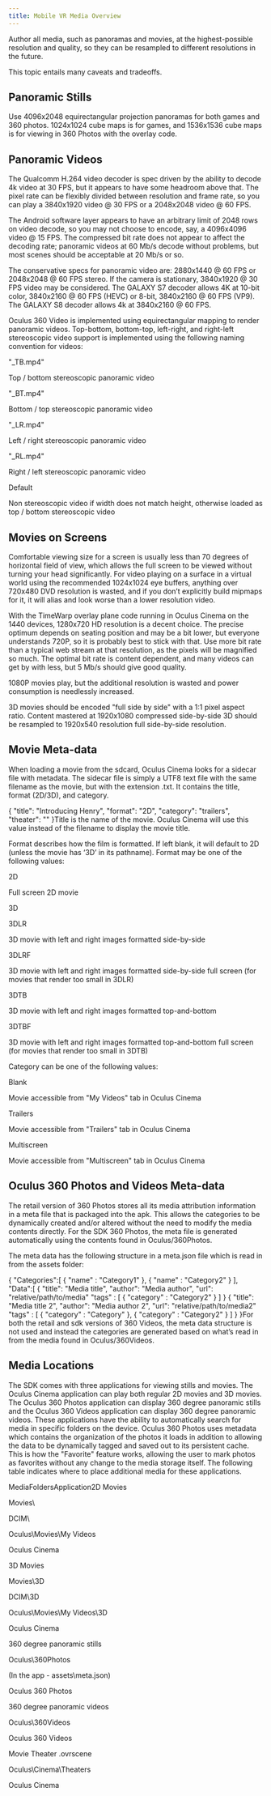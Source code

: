 ```yaml
---
title: Mobile VR Media Overview
---
```

Author all media, such as panoramas and movies, at the highest-possible resolution and quality, so they can be resampled to different resolutions in the future.

This topic entails many caveats and tradeoffs.

## Panoramic Stills

Use 4096x2048 equirectangular projection panoramas for both games and 360 photos. 1024x1024 cube maps is for games, and 1536x1536 cube maps is for viewing in 360 Photos with the overlay code.

## Panoramic Videos

The Qualcomm H.264 video decoder is spec driven by the ability to decode 4k video at 30 FPS, but it appears to have some headroom above that. The pixel rate can be flexibly divided between resolution and frame rate, so you can play a 3840x1920 video @ 30 FPS or a 2048x2048 video @ 60 FPS.

The Android software layer appears to have an arbitrary limit of 2048 rows on video decode, so you may not choose to encode, say, a 4096x4096 video @ 15 FPS. The compressed bit rate does not appear to affect the decoding rate; panoramic videos at 60 Mb/s decode without problems, but most scenes should be acceptable at 20 Mb/s or so.

The conservative specs for panoramic video are: 2880x1440 @ 60 FPS or 2048x2048 @ 60 FPS stereo. If the camera is stationary, 3840x1920 @ 30 FPS video may be considered. The GALAXY S7 decoder allows 4K at 10-bit color, 3840x2160 @ 60 FPS (HEVC) or 8-bit, 3840x2160 @ 60 FPS (VP9). The GALAXY S8 decoder allows 4k at 3840x2160 @ 60 FPS.

Oculus 360 Video is implemented using equirectangular mapping to render panoramic videos. Top-bottom, bottom-top, left-right, and right-left stereoscopic video support is implemented using the following naming convention for videos:

"\_TB.mp4"

Top / bottom stereoscopic panoramic video

"\_BT.mp4"

Bottom / top stereoscopic panoramic video

"\_LR.mp4"

Left / right stereoscopic panoramic video

"\_RL.mp4"

Right / left stereoscopic panoramic video

Default

Non stereoscopic video if width does not match height, otherwise loaded as top / bottom stereoscopic video

## Movies on Screens

Comfortable viewing size for a screen is usually less than 70 degrees of horizontal field of view, which allows the full screen to be viewed without turning your head significantly. For video playing on a surface in a virtual world using the recommended 1024x1024 eye buffers, anything over 720x480 DVD resolution is wasted, and if you don’t explicitly build mipmaps for it, it will alias and look worse than a lower resolution video.

With the TimeWarp overlay plane code running in Oculus Cinema on the 1440 devices, 1280x720 HD resolution is a decent choice. The precise optimum depends on seating position and may be a bit lower, but everyone understands 720P, so it is probably best to stick with that. Use more bit rate than a typical web stream at that resolution, as the pixels will be magnified so much. The optimal bit rate is content dependent, and many videos can get by with less, but 5 Mb/s should give good quality.

1080P movies play, but the additional resolution is wasted and power consumption is needlessly increased.

3D movies should be encoded "full side by side" with a 1:1 pixel aspect ratio. Content mastered at 1920x1080 compressed side-by-side 3D should be resampled to 1920x540 resolution full side-by-side resolution.

## Movie Meta-data

When loading a movie from the sdcard, Oculus Cinema looks for a sidecar file with metadata. The sidecar file is simply a UTF8 text file with the same filename as the movie, but with the extension .txt. It contains the title, format (2D/3D), and category.

{ "title": "Introducing Henry", "format": "2D", "category": "trailers", "theater": "" }Title is the name of the movie. Oculus Cinema will use this value instead of the filename to display the movie title.

Format describes how the film is formatted. If left blank, it will default to 2D (unless the movie has ‘3D’ in its pathname). Format may be one of the following values:

2D

Full screen 2D movie

3D

3DLR

3D movie with left and right images formatted side-by-side

3DLRF

3D movie with left and right images formatted side-by-side full screen (for movies that render too small in 3DLR)

3DTB

3D movie with left and right images formatted top-and-bottom

3DTBF

3D movie with left and right images formatted top-and-bottom full screen (for movies that render too small in 3DTB)

Category can be one of the following values:

Blank

Movie accessible from "My Videos" tab in Oculus Cinema

Trailers

Movie accessible from "Trailers" tab in Oculus Cinema

Multiscreen

Movie accessible from "Multiscreen" tab in Oculus Cinema

## Oculus 360 Photos and Videos Meta-data

The retail version of 360 Photos stores all its media attribution information in a meta file that is packaged into the apk. This allows the categories to be dynamically created and/or altered without the need to modify the media contents directly. For the SDK 360 Photos, the meta file is generated automatically using the contents found in Oculus/360Photos. 

The meta data has the following structure in a meta.json file which is read in from the assets folder:

{ "Categories":[ { "name" : "Category1" }, { "name" : "Category2" } ], "Data":[ { "title": "Media title", "author": "Media author", "url": "relative/path/to/media" "tags" : [ { "category" : "Category2" } ] } { "title": "Media title 2", "author": "Media author 2", "url": "relative/path/to/media2" "tags" : [ { "category" : "Category" }, { "category" : "Category2" } ] } }For both the retail and sdk versions of 360 Videos, the meta data structure is not used and instead the categories are generated based on what’s read in from the media found in Oculus/360Videos.

## Media Locations

The SDK comes with three applications for viewing stills and movies. The Oculus Cinema application can play both regular 2D movies and 3D movies. The Oculus 360 Photos application can display 360 degree panoramic stills and the Oculus 360 Videos application can display 360 degree panoramic videos. These applications have the ability to automatically search for media in specific folders on the device. Oculus 360 Photos uses metadata which contains the organization of the photos it loads in addition to allowing the data to be dynamically tagged and saved out to its persistent cache. This is how the "Favorite" feature works, allowing the user to mark photos as favorites without any change to the media storage itself. The following table indicates where to place additional media for these applications.

MediaFoldersApplication2D Movies

Movies\

DCIM\

Oculus\Movies\My Videos

Oculus Cinema

3D Movies

Movies\3D

DCIM\3D

Oculus\Movies\My Videos\3D

Oculus Cinema

360 degree panoramic stills

Oculus\360Photos

(In the app - assets\meta.json)

Oculus 360 Photos

360 degree panoramic videos

Oculus\360Videos

Oculus 360 Videos

Movie Theater .ovrscene 

Oculus\Cinema\Theaters

Oculus Cinema

